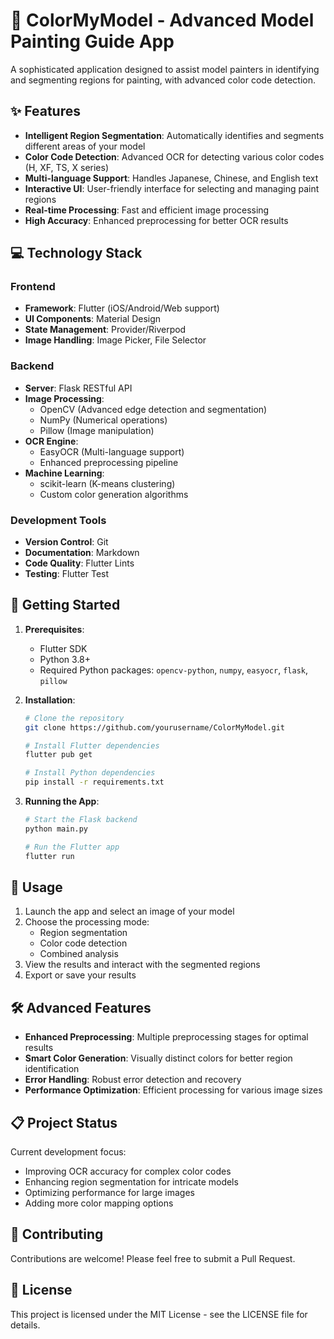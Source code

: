 # 🎨 ColorMyModel - Advanced Model Painting Guide App

A sophisticated application designed to assist model painters in identifying and segmenting regions for painting, with advanced color code detection.

## ✨ Features

- **Intelligent Region Segmentation**: Automatically identifies and segments different areas of your model
- **Color Code Detection**: Advanced OCR for detecting various color codes (H, XF, TS, X series)
- **Multi-language Support**: Handles Japanese, Chinese, and English text
- **Interactive UI**: User-friendly interface for selecting and managing paint regions
- **Real-time Processing**: Fast and efficient image processing
- **High Accuracy**: Enhanced preprocessing for better OCR results

## 💻 Technology Stack

### Frontend
- **Framework**: Flutter (iOS/Android/Web support)
- **UI Components**: Material Design
- **State Management**: Provider/Riverpod
- **Image Handling**: Image Picker, File Selector

### Backend
- **Server**: Flask RESTful API
- **Image Processing**:
  - OpenCV (Advanced edge detection and segmentation)
  - NumPy (Numerical operations)
  - Pillow (Image manipulation)
- **OCR Engine**:
  - EasyOCR (Multi-language support)
  - Enhanced preprocessing pipeline
- **Machine Learning**:
  - scikit-learn (K-means clustering)
  - Custom color generation algorithms

### Development Tools
- **Version Control**: Git
- **Documentation**: Markdown
- **Code Quality**: Flutter Lints
- **Testing**: Flutter Test

## 🚀 Getting Started

1. **Prerequisites**:
   - Flutter SDK
   - Python 3.8+
   - Required Python packages: `opencv-python`, `numpy`, `easyocr`, `flask`, `pillow`

2. **Installation**:
   ```bash
   # Clone the repository
   git clone https://github.com/yourusername/ColorMyModel.git

   # Install Flutter dependencies
   flutter pub get

   # Install Python dependencies
   pip install -r requirements.txt
   ```

3. **Running the App**:
   ```bash
   # Start the Flask backend
   python main.py

   # Run the Flutter app
   flutter run
   ```

## 📝 Usage

1. Launch the app and select an image of your model
2. Choose the processing mode:
   - Region segmentation
   - Color code detection
   - Combined analysis
3. View the results and interact with the segmented regions
4. Export or save your results

## 🛠 Advanced Features

- **Enhanced Preprocessing**: Multiple preprocessing stages for optimal results
- **Smart Color Generation**: Visually distinct colors for better region identification
- **Error Handling**: Robust error detection and recovery
- **Performance Optimization**: Efficient processing for various image sizes

## 📋 Project Status

Current development focus:
- Improving OCR accuracy for complex color codes
- Enhancing region segmentation for intricate models
- Optimizing performance for large images
- Adding more color mapping options

## 🤝 Contributing

Contributions are welcome! Please feel free to submit a Pull Request.

## 📄 License

This project is licensed under the MIT License - see the LICENSE file for details.
